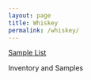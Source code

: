 ```yaml
---
layout: page
title: Whiskey
permalink: /whiskey/
---
```


<p><a href="{{ "/whiskey/samples/" | prepend: site.baseurl }}">Sample List</a></p>
Inventory and Samples
